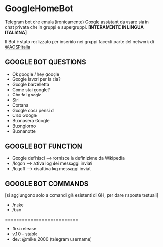 # GoogleHomeBot
Telegram bot che emula (ironicamente) Google assistant da usare sia in chat privata che in gruppi e supergruppi.
**[INTERAMENTE IN LINGUA ITALIANA]**

Il Bot è stato realizzato per inserirlo nei gruppi facenti parte del network di [@AOSPItalia](https://t.me/AOSPItalia)




## GOOGLE BOT QUESTIONS

- Ok google / hey google
- Google lavori per la cia?
- Google barzelletta
- Come stai google?
- Che fai google
- Siri
- Cortana
- Google cosa pensi di <nome> 
- Ciao Google
- Buonasera Google
- Buongiorno 
- Buonanotte


## GOOGLE BOT FUNCTION

- Google definisci <nome> --> fornisce la definizione da Wikipedia
- /logon --> attiva log dei messaggi inviati
- /logoff --> disattiva log messaggi inviati

## GOOGLE BOT COMMANDS

[si aggiungono solo a 
comandi già esistenti 
di GH, per dare risposte
testuali]

- /nuke
- /ban

==========================

- first release
- v.1.0 - stable
- dev: @mike_2000 (telegram username)

